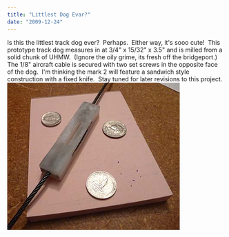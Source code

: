 ```yaml
---
title: "Littlest Dog Evar?"
date: "2009-12-24"
---
```


Is this the littlest track dog ever?  Perhaps.  Either way, it's sooo cute!  This prototype track dog measures in at 3/4" x 15/32" x 3.5" and is milled from a solid chunk of UHMW.  (Ignore the oily grime, its fresh off the bridgeport.) The 1/8" aircraft cable is secured with two set screws in the opposite face of the dog.  I'm thinking the mark 2 will feature a sandwich style construction with a fixed knife.  Stay tuned for later revisions to this project.[![little-dog](images/little-dog.jpg "little-dog")](http://scenic-shop.com/wp/wp-content/uploads/2009/12/little-dog.jpg)
